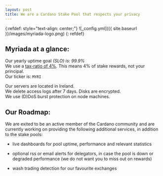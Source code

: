 ```yaml
---
layout: post
title: We are a Cardano Stake Pool that respects your privacy
---
```


{:refdef: style="text-align: center;"}
![_config.yml]({{ site.baseurl }}/images/myriada-logo.png)
{: refdef}

## Myriada at a glance:
Our yearly uptime goal *(SLO) is: 99.9%*  
We use a [tax-ratio of 4%](https://input-output-hk.github.io/jormungandr/stake_pool/registering_stake_pool.html#the-primitives). This means 4% of stake rewards, not your principal.  
Our ticker is: ```MYRI```  
  
Our servers are located in Ireland.  
We delete access logs after 7 days. Disks are encrypted.    
We use (D)DoS burst protection on node machines.  

## Our Roadmap:

We are exited to be an active member of the Cardano community and are currently working on providing the following additional services, in addition to the stake pools:

- live dashboards for pool uptime, performance and relevant statistics

- optional rss or email alerts for delegators, in case the pool is down or degraded performance (we do not want you to miss out on rewards)

- wash trading detection for our favourite exchanges


